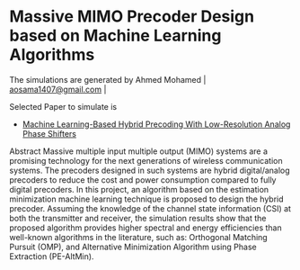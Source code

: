 # Massive MIMO Precoder Design based on Machine Learning Algorithms
The simulations are generated by Ahmed Mohamed | aosama1407@gmail.com |

Selected Paper to simulate is 
- [Machine Learning-Based Hybrid Precoding With Low-Resolution Analog Phase Shifters](https://ieeexplore.ieee.org/document/9201072)

Abstract
Massive multiple input multiple output (MIMO) systems are a promising technology for the next generations of wireless communication systems. The precoders
designed in such systems are hybrid digital/analog precoders to reduce the cost and power consumption compared to fully digital precoders. In this project, an algorithm based on the estimation minimization machine learning technique is proposed to design the hybrid precoder. Assuming the knowledge of the channel state information (CSI) at both the transmitter and receiver, the simulation results show that the proposed algorithm provides higher spectral and energy efficiencies than well-known algorithms in the literature, such as: Orthogonal Matching Pursuit (OMP), and Alternative Minimization Algorithm using Phase Extraction (PE-AltMin). 

